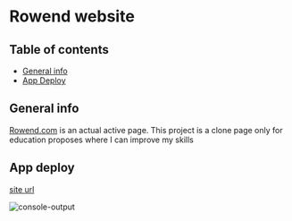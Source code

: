 # Rowend website

## Table of contents
* [General info](#general-info)
* [App Deploy](#app-deploy)

## General info 
[Rowend.com](https://rowend.com/) is an actual active page. This project is a clone page only for education proposes where I can improve my skills

## App deploy
[site url](https://angelostd.github.io/rowend-website/)

![console-output](https://i.imgur.com/SfiRgqB.png)
